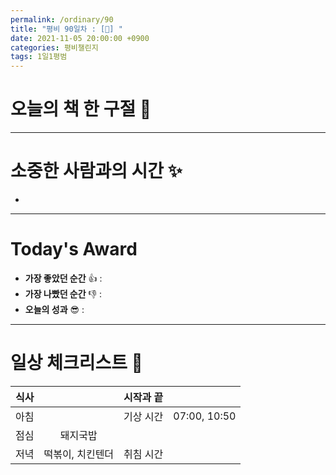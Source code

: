 ```yaml
---
permalink: /ordinary/90
title: "평비 90일차 : [🧳] "
date: 2021-11-05 20:00:00 +0900
categories: 평비챌린지
tags: 1일1평범
---  
```

# 오늘의 책 한 구절 📕

---
# 소중한 사람과의 시간 ✨
- 

---
# Today's Award
- **가장 좋았던 순간** 👍 : 
- **가장 나빴던 순간** 👎 : 
- **오늘의 성과** 😎 : 

---
# 일상 체크리스트 📃

| 식사 |  | 시작과 끝 |  |
|:----:|:----:|:----:|:----:|
| 아침 |  | 기상 시간 | 07:00, 10:50 |
| 점심 | 돼지국밥 |  |  |
| 저녁 | 떡볶이, 치킨텐더 | 취침 시간 |  |